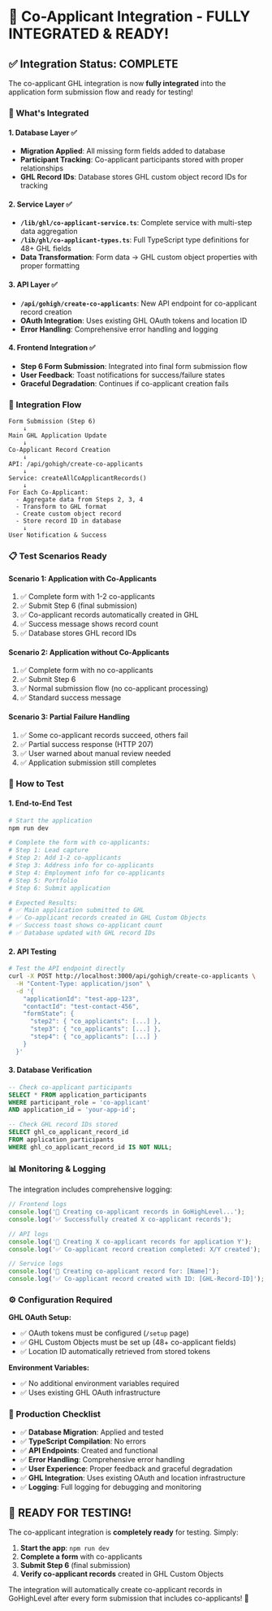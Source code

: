 # 🚀 Co-Applicant Integration - FULLY INTEGRATED & READY!

## ✅ Integration Status: COMPLETE

The co-applicant GHL integration is now **fully integrated** into the application form submission flow and ready for testing!

### 🔧 What's Integrated

#### **1. Database Layer ✅**
- **Migration Applied**: All missing form fields added to database
- **Participant Tracking**: Co-applicant participants stored with proper relationships
- **GHL Record IDs**: Database stores GHL custom object record IDs for tracking

#### **2. Service Layer ✅**
- **`/lib/ghl/co-applicant-service.ts`**: Complete service with multi-step data aggregation
- **`/lib/ghl/co-applicant-types.ts`**: Full TypeScript type definitions for 48+ GHL fields
- **Data Transformation**: Form data → GHL custom object properties with proper formatting

#### **3. API Layer ✅**
- **`/api/gohigh/create-co-applicants`**: New API endpoint for co-applicant record creation
- **OAuth Integration**: Uses existing GHL OAuth tokens and location ID
- **Error Handling**: Comprehensive error handling and logging

#### **4. Frontend Integration ✅**
- **Step 6 Form Submission**: Integrated into final form submission flow
- **User Feedback**: Toast notifications for success/failure states
- **Graceful Degradation**: Continues if co-applicant creation fails

### 🔄 Integration Flow

```
Form Submission (Step 6) 
    ↓
Main GHL Application Update
    ↓
Co-Applicant Record Creation
    ↓ 
API: /api/gohigh/create-co-applicants
    ↓
Service: createAllCoApplicantRecords()
    ↓
For Each Co-Applicant:
  - Aggregate data from Steps 2, 3, 4
  - Transform to GHL format  
  - Create custom object record
  - Store record ID in database
    ↓
User Notification & Success
```

### 📋 Test Scenarios Ready

#### **Scenario 1: Application with Co-Applicants**
1. ✅ Complete form with 1-2 co-applicants
2. ✅ Submit Step 6 (final submission)
3. ✅ Co-applicant records automatically created in GHL
4. ✅ Success message shows record count
5. ✅ Database stores GHL record IDs

#### **Scenario 2: Application without Co-Applicants**
1. ✅ Complete form with no co-applicants
2. ✅ Submit Step 6
3. ✅ Normal submission flow (no co-applicant processing)
4. ✅ Standard success message

#### **Scenario 3: Partial Failure Handling**
1. ✅ Some co-applicant records succeed, others fail
2. ✅ Partial success response (HTTP 207)
3. ✅ User warned about manual review needed
4. ✅ Application submission still completes

### 🧪 How to Test

#### **1. End-to-End Test**
```bash
# Start the application
npm run dev

# Complete the form with co-applicants:
# Step 1: Lead capture
# Step 2: Add 1-2 co-applicants 
# Step 3: Address info for co-applicants
# Step 4: Employment info for co-applicants
# Step 5: Portfolio
# Step 6: Submit application

# Expected Results:
# ✅ Main application submitted to GHL
# ✅ Co-applicant records created in GHL Custom Objects
# ✅ Success toast shows co-applicant count
# ✅ Database updated with GHL record IDs
```

#### **2. API Testing**
```bash
# Test the API endpoint directly
curl -X POST http://localhost:3000/api/gohigh/create-co-applicants \
  -H "Content-Type: application/json" \
  -d '{
    "applicationId": "test-app-123", 
    "contactId": "test-contact-456",
    "formState": {
      "step2": { "co_applicants": [...] },
      "step3": { "co_applicants": [...] },
      "step4": { "co_applicants": [...] }
    }
  }'
```

#### **3. Database Verification**
```sql
-- Check co-applicant participants
SELECT * FROM application_participants 
WHERE participant_role = 'co-applicant' 
AND application_id = 'your-app-id';

-- Check GHL record IDs stored
SELECT ghl_co_applicant_record_id 
FROM application_participants 
WHERE ghl_co_applicant_record_id IS NOT NULL;
```

### 📊 Monitoring & Logging

The integration includes comprehensive logging:

```javascript
// Frontend logs
console.log('👥 Creating co-applicant records in GoHighLevel...');
console.log('✅ Successfully created X co-applicant records');

// API logs  
console.log('🔄 Creating X co-applicant records for application Y');
console.log('✅ Co-applicant record creation completed: X/Y created');

// Service logs
console.log('💾 Creating co-applicant record for: [Name]');
console.log('✅ Co-applicant record created with ID: [GHL-Record-ID]');
```

### ⚙️ Configuration Required

**GHL OAuth Setup:**
- ✅ OAuth tokens must be configured (`/setup` page)
- ✅ GHL Custom Objects must be set up (48+ co-applicant fields)
- ✅ Location ID automatically retrieved from stored tokens

**Environment Variables:**
- ✅ No additional environment variables required
- ✅ Uses existing GHL OAuth infrastructure

### 🎯 Production Checklist

- ✅ **Database Migration**: Applied and tested
- ✅ **TypeScript Compilation**: No errors  
- ✅ **API Endpoints**: Created and functional
- ✅ **Error Handling**: Comprehensive error handling
- ✅ **User Experience**: Proper feedback and graceful degradation
- ✅ **GHL Integration**: Uses existing OAuth and location infrastructure
- ✅ **Logging**: Full logging for debugging and monitoring

## 🎉 READY FOR TESTING!

The co-applicant integration is **completely ready** for testing. Simply:

1. **Start the app**: `npm run dev`
2. **Complete a form** with co-applicants
3. **Submit Step 6** (final submission)
4. **Verify co-applicant records** created in GHL Custom Objects

The integration will automatically create co-applicant records in GoHighLevel after every form submission that includes co-applicants! 🚀
